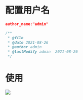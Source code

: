 # 配置用户名

```json
author_name:"admin"
```

```js
/**
 * @file
 * @date 2021-08-26
 * @author admin
 * @lastModify admin  2021-08-26
 */
```

# 使用

![](https://i0.hdslb.com/bfs/album/8f580014bb8d7374d8ae458c19f88d8829152c02.png)
